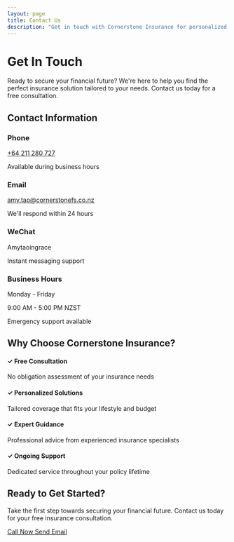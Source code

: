 ```yaml
---
layout: page
title: Contact Us
description: "Get in touch with Cornerstone Insurance for personalized insurance solutions. We're here to help protect your financial future."
---
```


# Get In Touch

Ready to secure your financial future? We're here to help you find the perfect insurance solution tailored to your needs. Contact us today for a free consultation.

## Contact Information

<div class="grid grid-cols-1 md:grid-cols-2 gap-8 my-8">
  <div class="bg-gray-50 p-6 rounded-lg">
    <h3 class="text-xl font-semibold mb-4 flex items-center">
      <i class="ph-phone text-primary-600 mr-2"></i>
      Phone
    </h3>
    <p class="text-lg">
      <a href="tel:+64211280727" class="text-primary-600 hover:text-primary-700 font-medium">
        +64 211 280 727
      </a>
    </p>
    <p class="text-gray-600 text-sm mt-2">Available during business hours</p>
  </div>

  <div class="bg-gray-50 p-6 rounded-lg">
    <h3 class="text-xl font-semibold mb-4 flex items-center">
      <i class="ph-envelope text-primary-600 mr-2"></i>
      Email
    </h3>
    <p class="text-lg">
      <a href="mailto:amy.tao@cornerstonefs.co.nz" class="text-primary-600 hover:text-primary-700 font-medium">
        amy.tao@cornerstonefs.co.nz
      </a>
    </p>
    <p class="text-gray-600 text-sm mt-2">We'll respond within 24 hours</p>
  </div>

  <div class="bg-gray-50 p-6 rounded-lg">
    <h3 class="text-xl font-semibold mb-4 flex items-center">
      <i class="fab fa-weixin text-green-600 mr-2"></i>
      WeChat
    </h3>
    <p class="text-lg font-medium">Amytaoingrace</p>
    <p class="text-gray-600 text-sm mt-2">Instant messaging support</p>
  </div>

  <div class="bg-gray-50 p-6 rounded-lg">
    <h3 class="text-xl font-semibold mb-4 flex items-center">
      <i class="ph-clock text-primary-600 mr-2"></i>
      Business Hours
    </h3>
    <p class="text-lg">Monday - Friday</p>
    <p class="text-gray-600">9:00 AM - 5:00 PM NZST</p>
    <p class="text-gray-600 text-sm mt-2">Emergency support available</p>
  </div>
</div>

## Why Choose Cornerstone Insurance?

<div class="bg-primary-50 p-6 rounded-lg my-8">
  <div class="grid grid-cols-1 md:grid-cols-2 gap-6">
    <div>
      <h4 class="font-semibold text-primary-800 mb-2">✓ Free Consultation</h4>
      <p class="text-gray-700">No obligation assessment of your insurance needs</p>
    </div>
    <div>
      <h4 class="font-semibold text-primary-800 mb-2">✓ Personalized Solutions</h4>
      <p class="text-gray-700">Tailored coverage that fits your lifestyle and budget</p>
    </div>
    <div>
      <h4 class="font-semibold text-primary-800 mb-2">✓ Expert Guidance</h4>
      <p class="text-gray-700">Professional advice from experienced insurance specialists</p>
    </div>
    <div>
      <h4 class="font-semibold text-primary-800 mb-2">✓ Ongoing Support</h4>
      <p class="text-gray-700">Dedicated service throughout your policy lifetime</p>
    </div>
  </div>
</div>

## Ready to Get Started?

<div class="text-center my-8">
  <p class="text-lg text-gray-700 mb-6">
    Take the first step towards securing your financial future. Contact us today for your free insurance consultation.
  </p>
  <div class="flex flex-col sm:flex-row gap-4 justify-center">
    <a href="tel:+64211280727" class="inline-flex items-center justify-center px-6 py-3 border border-transparent text-base font-medium rounded-md text-white bg-primary-600 hover:bg-primary-700 transition duration-300">
      <i class="ph-phone mr-2"></i>
      Call Now
    </a>
    <a href="mailto:amy.tao@cornerstonefs.co.nz" class="inline-flex items-center justify-center px-6 py-3 border-2 border-primary-600 text-base font-medium rounded-md text-primary-600 hover:bg-primary-50 transition duration-300">
      <i class="ph-envelope mr-2"></i>
      Send Email
    </a>
  </div>
</div>